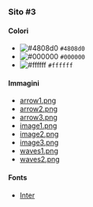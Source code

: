 ### Sito #3

#### Colori

* ![#4808d0](https://placehold.co/16x16/4808d0/4808d0.png) `#4808d0`
* ![#000000](https://placehold.co/16x16/000000/000000.png) `#000000`
* ![#ffffff](https://placehold.co/16x16/ffffff/ffffff.png) `#ffffff`

#### Immagini

* [arrow1.png](./arrow1.png)
* [arrow2.png](./arrow2.png)
* [arrow3.png](./arrow3.png)
* [image1.png](./image1.png)
* [image2.png](./image2.png)
* [image3.png](./image3.png)
* [waves1.png](./waves1.png)
* [waves2.png](./waves2.png)

#### Fonts

* [Inter](https://fonts.google.com/specimen/Inter)